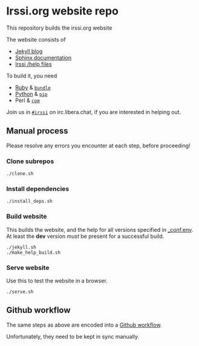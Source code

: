 # Irssi.org website repo

This repository builds the irssi.org website

The website consists of

- [Jekyll blog](jekyll)
- [Sphinx documentation](sphinx)
- [Irssi /help files](https://github.com/irssi/irssi/tree/master/docs/help/in)

To build it, you need

- [Ruby](https://www.ruby-lang.org) & [`bundle`](https://bundler.io/)
- [Python](https://www.python.org/) & [`pip`](https://pip.pypa.io/)
- Perl & [`cpm`](https://metacpan.org/pod/App::cpm::Tutorial)

Join us in [`#irssi`](https://irssi.org/support/irc/) on irc.libera.chat, if you are interested in
helping out.

## Manual process

Please resolve any errors you encounter at each step, before
proceeding!

### Clone subrepos

```
./clone.sh
```

### Install dependencies

```
./install_deps.sh
```

### Build website

This builds the website, and the help for all versions specified in
[_conf.env](_conf.env). At least the __dev__ version *must* be present
for a successful build.

```
./jekyll.sh
./make_help_build.sh
```

### Serve website

Use this to test the website in a browser. 

```
./serve.sh
```

## Github workflow

The same steps as above are encoded into a [Github
workflow](.github/workflows/pages.yml).

Unfortunately, they need to be kept in sync manually.
